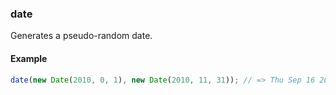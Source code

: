 ### date

Generates a pseudo-random date.

#### Example

```js
date(new Date(2010, 0, 1), new Date(2010, 11, 31)); // => Thu Sep 16 2010 00:00:00
```